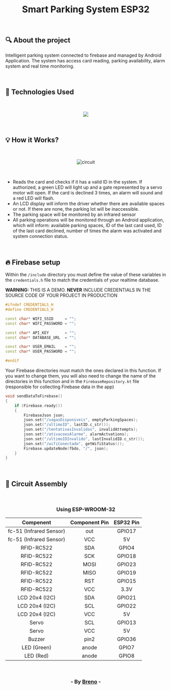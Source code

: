 <h1 align = "center"> Smart Parking System ESP32 </h1><br>

<h2> &#128269; About the project </h2>

<p>Intelligent parking system connected to firebase and managed by Android Application. The system has access card reading, parking availability, alarm system and real time monitoring.</p><br>

<h2> &#128302; Technologies Used </h2><br>

<p align="center">
  <a href="https://skillicons.dev">
    <img src="https://skillicons.dev/icons?i=arduino,java,spring,firebase" />
  </a>
</p>

<br><h2> &#128161; How it Works? </h2>

<br><p align="center">
  <img src="https://github.com/Brevex/Smart-Parking-System-ESP32/blob/efe7cafe0db70c078ed22324fe00f2e397b1a88d/circuit/circuit.png" alt="circuit">
</p><br>

<ul>
  <li>Reads the card and checks if it has a valid ID in the system. If authorized, a green LED will light up and a gate represented by a servo motor will open. If the card is declined 3 times, an alarm will sound and a red LED will flash.</li>
  <li>An LCD display will inform the driver whether there are available spaces or not. If there are none, the parking lot will be inaccessible.</li>
  <li>The parking space will be monitored by an infrared sensor</li>
  <li>All parking operations will be monitored through an Android application, which will inform: available parking spaces, ID of the last card used, ID of the last card declined, number of times the alarm was activated and system connection status.</li>
</ul>

<br><h2> &#128293; Firebase setup </h2>

<p>Within the <code>/include</code> directory you must define the value of these variables in the <code>credentials.h</code> file to match the credentials of your realtime database.</p>
<p><b>WARNING:</b> THIS IS A DEMO. <b>NEVER</b> INCLUDE CREDENTIALS IN THE SOURCE CODE OF YOUR PROJECT IN PRODUCTION</p>

````c++
#ifndef CREDENTIALS_H
#define CREDENTIALS_H

const char* WIFI_SSID     = "";
const char* WIFI_PASSWORD = "";

const char* API_KEY       = "";
const char* DATABASE_URL  = "";

const char* USER_EMAIL    = "";
const char* USER_PASSWORD = "";

#endif
````
<p>Your Firebase directories must match the ones declared in this function. If you want to change them, you will also 
need to change the name of the directories in this function and in the <code>FirebaseRepository.kt</code> file (responsible for collecting Firebase data in the app)</p>

````c++
void sendDataToFirebase() 
{
    if (Firebase.ready()) 
    {
        FirebaseJson json;
        json.set("/vagasDisponiveis", emptyParkingSpaces);
        json.set("/ultimoID", lastID.c_str());
        json.set("/tentativasInvalidas", invalidAttempts);
        json.set("/ativacoesAlarme", alarmActvations);
        json.set("/ultimoIDInvalido", lastInvalidID.c_str());
        json.set("/wifiConectado", getWifiStatus());
        Firebase.updateNode(fbdo, "/", json);
    }
}
````

<br><h2> &#128295; Circuit Assembly </h2>

<br><div align="center">

  <h3>Using ESP­-WROOM­-32</h3>   
  
  | Compenent               | Component Pin | ESP32 Pin |
  |:-----------------------:|:-------------:|:---------:|
  | fc-51 (Infrared Sensor) | out           | GPIO17    |
  | fc-51 (Infrared Sensor) | VCC           | 5V        |
  | RFID-RC522              | SDA           | GPIO4     |
  | RFID-RC522              | SCK           | GPIO18    |
  | RFID-RC522              | MOSI          | GPIO23    |
  | RFID-RC522              | MISO          | GPIO19    |
  | RFID-RC522              | RST           | GPIO15    |
  | RFID-RC522              | VCC           | 3.3V      |
  | LCD 20x4 (I2C)          | SDA           | GPIO21    |
  | LCD 20x4 (I2C)          | SCL           | GPIO22    |
  | LCD 20x4 (I2C)          | VCC           | 5V        |
  | Servo                   | SCL           | GPIO13    |
  | Servo                   | VCC           | 5V        |
  | Buzzer                  | pin2          | GPIO36    |
  | LED (Green)             | anode         | GPIO7     |
  | LED (Red)               | anode         | GPIO8     |
  
</div>

<br><h3 align = "center"> - By <a href = "https://www.linkedin.com/in/breno-barbosa-de-oliveira-810866275/" target = "_blank">Breno</a> - </h3>

